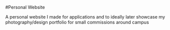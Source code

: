 #Personal Website

A personal website I made for applications and to ideally later showcase
my photography/design portfolio for small commissions around campus
